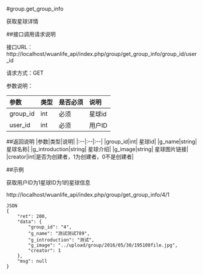 #group.get_group_info

获取星球详情

##接口调用请求说明

接口URL：http://localhost/wuanlife_api/index.php/group/get_group_info/group_id/user_id

请求方式：GET

参数说明：

|参数|类型|是否必须|说明|
|:--|:--|:--|:--|
|group_id|int|必须|星球id|
|user_id|int|必须|用户ID|

##返回说明
|参数|类型|说明|
|:--|:--|:--|
|group_id|int|	星球id|
|g_name|string|星球名称|
|g_introduction|string|	星球介绍|
|g_image|string|	星球图片链接|
|creator|int|是否为创建者，1为创建者，0不是创建者|


##示例

获取用户ID为1星球ID为1的星球信息

http://localhost/wuanlife_api/index.php/group/get_group_info/4/1

    JSON
    {
        "ret": 200,
        "data": {
            "group_id": "4",
            "g_name": "测试测试789",
            "g_introduction": "测试",
            "g_image": "../upload/group/2016/05/30/195108file.jpg",
            "creator": 1
        },
        "msg": null
    }